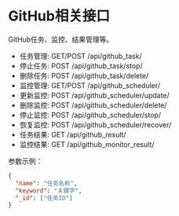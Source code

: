 # GitHub相关接口

GitHub任务、监控、结果管理等。

- 任务管理: GET/POST /api/github_task/
- 停止任务: POST /api/github_task/stop/
- 删除任务: POST /api/github_task/delete/
- 监控管理: GET/POST /api/github_scheduler/
- 更新监控: POST /api/github_scheduler/update/
- 删除监控: POST /api/github_scheduler/delete/
- 停止监控: POST /api/github_scheduler/stop/
- 恢复监控: POST /api/github_scheduler/recover/
- 任务结果: GET /api/github_result/
- 监控结果: GET /api/github_monitor_result/

参数示例：
```json
{
  "name": "任务名称",
  "keyword": "关键字",
  "_id": ["任务ID"]
}
```